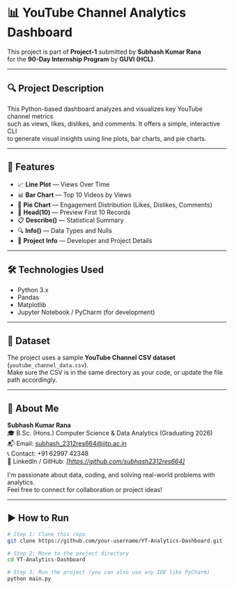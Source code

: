 # 📊 YouTube Channel Analytics Dashboard

This project is part of **Project-1** submitted by **Subhash Kumar Rana**  
for the **90-Day Internship Program** by **GUVI (HCL)**.

---

## 🔍 Project Description

This Python-based dashboard analyzes and visualizes key YouTube channel metrics  
such as views, likes, dislikes, and comments. It offers a simple, interactive CLI  
to generate visual insights using line plots, bar charts, and pie charts.

---

## 🚀 Features

- 📈 **Line Plot** — Views Over Time  
- 📊 **Bar Chart** — Top 10 Videos by Views  
- 🥧 **Pie Chart** — Engagement Distribution (Likes, Dislikes, Comments)  
- 🧾 **Head(10)** — Preview First 10 Records  
- 📋 **Describe()** — Statistical Summary  
- 🔍 **Info()** — Data Types and Nulls  
- 🧠 **Project Info** — Developer and Project Details

---

## 🛠️ Technologies Used

- Python 3.x  
- Pandas  
- Matplotlib  
- Jupyter Notebook / PyCharm (for development)

---

## 📁 Dataset

The project uses a sample **YouTube Channel CSV dataset** (`youtube_channel_data.csv`).  
Make sure the CSV is in the same directory as your code, or update the file path accordingly.

---

## 🧠 About Me

**Subhash Kumar Rana**  
🎓 B.Sc. (Hons.) Computer Science & Data Analytics (Graduating 2026)  
📬 Email: subhash_2312res664@iitp.ac.in  
📞 Contact: +91 62997 42348  
🔗 LinkedIn / GitHub: _[https://github.com/subhash2312res664]_

I'm passionate about data, coding, and solving real-world problems with analytics.  
Feel free to connect for collaboration or project ideas!

---

## ▶️ How to Run

```bash
# Step 1: Clone this repo
git clone https://github.com/your-username/YT-Analytics-Dashboard.git

# Step 2: Move to the project directory
cd YT-Analytics-Dashboard

# Step 3: Run the project (you can also use any IDE like PyCharm)
python main.py
